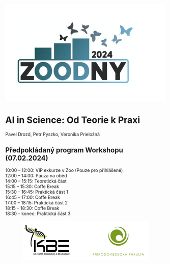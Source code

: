 <p align="center">
 <img src="zoodny_logo.png" alt="drawing" width="600"/>
</p>


# AI in Science: Od Teorie k Praxi 
Pavel Drozd, Petr Pyszko, Veronika Prieložná
## Předpokládaný program Workshopu (07.02.2024)
10:00 – 12:00: VIP exkurze v Zoo (Pouze pro přihlášené) \
12:00 – 14:00: Pauza na oběd \
14:00 – 15:15: Teoretická část \
15:15 – 15:30: Coffe Break \
15:30 – 16:45: Praktická část 1 \
16:45 – 17:00: Coffe Break \
17:00 – 18:15: Praktická část 2 \
18:15 – 18:30: Coffe Break \
18:30 – konec: Praktická část 3

<p align="center">
<img src="loga.png" alt="drawing" width="400"/> 
</p>


